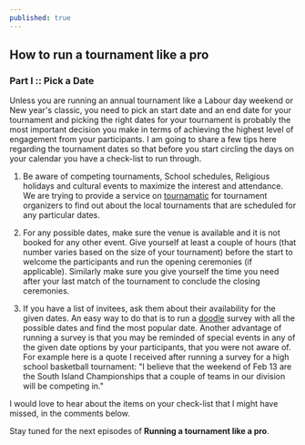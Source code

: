 ```yaml
---
published: true
---
```


## How to run a tournament like a pro

### Part I :: Pick a Date

Unless you are running an annual tournament like a Labour day weekend or New year's classic, you need to pick an start date and an end date for your tournament and picking the right dates for your tournament is probably the most important decision you make in terms of achieving the highest level of engagement from your participants.
I am going to share a few tips here regarding the tournament dates so that before you start circling the days on your calendar you have a check-list to run through.



1. Be aware of competing tournaments, School schedules, Religious holidays and cultural events to maximize the interest and attendance. We are trying to provide a service on [tournamatic](https://www.tournamatic.com "tournamatic") for tournament organizers to find out about the local tournaments that are scheduled for any particular dates.

2. For any possible dates, make sure the venue is available and it is not booked for any other event. Give yourself at least a couple of hours (that number varies based on the size of your tournament) before the start to welcome the participants and run the opening ceremonies (if applicable). Similarly make sure you give yourself the time you need after your last match of the tournament to conclude the closing ceremonies.

3. If you have a list of invitees, ask them about their availability for the given dates. An easy way to do that is to run a [doodle](http://doodle.com "doodle") survey with all the possible dates and find the most popular date. Another advantage of running a survey is that you may be reminded of special events in any of the given date options by your participants, that you were not aware of. For example here is a quote I received after running a survey for a high school basketball tournament:
"I believe that the weekend of Feb 13 are the South Island Championships that a couple of teams in our division will be competing in."

I would love to hear about the items on your check-list that I might have missed, in the comments below.

Stay tuned for the next episodes of **Running a tournament like a pro**.